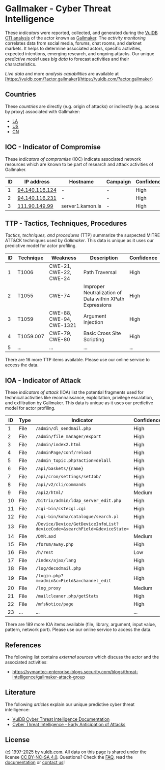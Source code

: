 # Gallmaker - Cyber Threat Intelligence

These _indicators_ were reported, collected, and generated during the [VulDB CTI analysis](https://vuldb.com/?kb.cti) of the actor known as [Gallmaker](https://vuldb.com/?actor.gallmaker). The _activity monitoring_ correlates data from social media, forums, chat rooms, and darknet markets. It helps to determine associated actors, specific activities, expected intentions, emerging research, and ongoing attacks. Our unique _predictive model_ uses _big data_ to forecast activities and their characteristics.

_Live data_ and more _analysis capabilities_ are available at [https://vuldb.com/?actor.gallmaker](https://vuldb.com/?actor.gallmaker)

## Countries

These _countries_ are directly (e.g. origin of attacks) or indirectly (e.g. access by proxy) associated with Gallmaker:

* [LA](https://vuldb.com/?country.la)
* [US](https://vuldb.com/?country.us)
* [CN](https://vuldb.com/?country.cn)

## IOC - Indicator of Compromise

These _indicators of compromise_ (IOC) indicate associated network resources which are known to be part of research and attack activities of Gallmaker.

ID | IP address | Hostname | Campaign | Confidence
-- | ---------- | -------- | -------- | ----------
1 | [94.140.116.124](https://vuldb.com/?ip.94.140.116.124) | - | - | High
2 | [94.140.116.231](https://vuldb.com/?ip.94.140.116.231) | - | - | High
3 | [111.90.149.99](https://vuldb.com/?ip.111.90.149.99) | server1.kamon.la | - | High

## TTP - Tactics, Techniques, Procedures

_Tactics, techniques, and procedures_ (TTP) summarize the suspected MITRE ATT&CK techniques used by _Gallmaker_. This data is unique as it uses our predictive model for actor profiling.

ID | Technique | Weakness | Description | Confidence
-- | --------- | -------- | ----------- | ----------
1 | T1006 | CWE-21, CWE-22, CWE-24 | Path Traversal | High
2 | T1055 | CWE-74 | Improper Neutralization of Data within XPath Expressions | High
3 | T1059 | CWE-88, CWE-94, CWE-1321 | Argument Injection | High
4 | T1059.007 | CWE-79, CWE-80 | Basic Cross Site Scripting | High
5 | ... | ... | ... | ...

There are 16 more TTP items available. Please use our online service to access the data.

## IOA - Indicator of Attack

These _indicators of attack_ (IOA) list the potential fragments used for technical activities like reconnaissance, exploitation, privilege escalation, and exfiltration by Gallmaker. This data is unique as it uses our predictive model for actor profiling.

ID | Type | Indicator | Confidence
-- | ---- | --------- | ----------
1 | File | `/admin/dl_sendmail.php` | High
2 | File | `/admin/file_manager/export` | High
3 | File | `/admin/index2.html` | High
4 | File | `/adminPage/conf/reload` | High
5 | File | `/admin_topic.php?action=delall` | High
6 | File | `/api/baskets/{name}` | High
7 | File | `/api/cron/settings/setJob/` | High
8 | File | `/api/v2/cli/commands` | High
9 | File | `/api2/html/` | Medium
10 | File | `/bitrix/admin/ldap_server_edit.php` | High
11 | File | `/cgi-bin/cstecgi.cgi` | High
12 | File | `/cgi-bin/koha/catalogue/search.pl` | High
13 | File | `/Device/Device/GetDeviceInfoList?deviceCode=&searchField=&deviceState=` | High
14 | File | `/DXR.axd` | Medium
15 | File | `/forum/away.php` | High
16 | File | `/h/rest` | Low
17 | File | `/index/ajax/lang` | High
18 | File | `/log/decodmail.php` | High
19 | File | `/login.php?m=admin&c=Field&a=channel_edit` | High
20 | File | `/log_proxy` | Medium
21 | File | `/mailcleaner.php/getStats` | High
22 | File | `/mfsNotice/page` | High
23 | ... | ... | ...

There are 189 more IOA items available (file, library, argument, input value, pattern, network port). Please use our online service to access the data.

## References

The following list contains _external sources_ which discuss the actor and the associated activities:

* https://symantec-enterprise-blogs.security.com/blogs/threat-intelligence/gallmaker-attack-group

## Literature

The following _articles_ explain our unique predictive cyber threat intelligence:

* [VulDB Cyber Threat Intelligence Documentation](https://vuldb.com/?kb.cti)
* [Cyber Threat Intelligence - Early Anticipation of Attacks](https://www.scip.ch/en/?labs.20201022)

## License

(c) [1997-2025](https://vuldb.com/?kb.changelog) by [vuldb.com](https://vuldb.com/?kb.about). All data on this page is shared under the license [CC BY-NC-SA 4.0](https://creativecommons.org/licenses/by-nc-sa/4.0/). Questions? Check the [FAQ](https://vuldb.com/?kb.faq), read the [documentation](https://vuldb.com/?kb) or [contact us](https://vuldb.com/?contact)!
